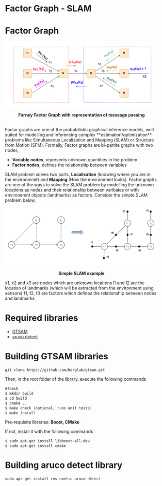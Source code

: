 # Factor Graph - SLAM

# Factor Graph

<center>

![Forney Factor Graph with representation of message passing](./Images%20and%20plots/pictures/readme_pictures/FFG.png)

<p align = "center"><b>Forney Factor Graph with representation of message passing</b></p>

</center>

<br>
Factor graphs are one of the probabilistic graphical inference models, well suited for modelling and inferencing complex **estimation/optimization** problems like Simultaneous Localization and Mapping (SLAM) or Structure from Motion (SFM). Formally, Factor graphs are bi-partite graphs with two nodes,
 
*   **Variable nodes**,  represents unknown quantities in the problem
*   **Factor nodes**, defines the relationship between variables

SLAM problem solves two parts, **Localisation** (knowing where you are in the environmnet) and **Mapping** (How the environment looks). Factor graphs are one of the ways to solve the SLAM problem by modelling the unknown locations as nodes and their relationship between varibales or with environemnt objects (landmarks) as factors. Consider the simple SLAM problem below,

<center>

![SLAM](./Images%20and%20plots/pictures/readme_pictures/slam.png)
    <p align = "center"><b>Simple SLAM example</b></p>

</center>

x1, x2 and x3 are nodes which are unknown locations 
l1 and l2 are the location of landmarks (which will be extracted from the environment using sensors)
f1, f2, f3 are factors which defines the relationship between nodes and landmarks


# Required libraries

- [GTSAM](https://github.com/borglab/gtsam)
- [aruco detect](http://wiki.ros.org/aruco_detect)

# Building GTSAM libraries

```
git clone https://github.com/borglab/gtsam.git
````
Then, in the root folder of the library, execute the following commands
```
#!bash
$ mkdir build
$ cd build
$ cmake ..
$ make check (optional, runs unit tests)
$ make install
```
Pre-requisite libraries: **Boost, CMake**

If not, install it with the following commands
```
$ sudo apt-get install libboost-all-dev
$ sudo apt-get install cmake
```

# Building aruco detect library

```
sudo apt-get install ros-noetic-aruco-detect
```
